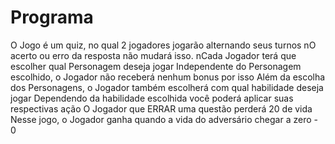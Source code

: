 # Programa

O Jogo é um quiz, no qual 2 jogadores jogarão alternando seus turnos
nO acerto ou erro da resposta não mudará isso.
nCada Jogador terá que escolher qual Personagem deseja jogar
Independente do Personagem escolhido, o Jogador não receberá nenhum bonus por isso
Além da escolha dos Personagens, o Jogador também escolherá com qual habilidade deseja jogar
Dependendo da habilidade escolhida você poderá aplicar suas respectivas ação
O Jogador que ERRAR uma questão perderá 20 de vida
Nesse jogo, o Jogador ganha quando a vida do adversário chegar a zero - 0
